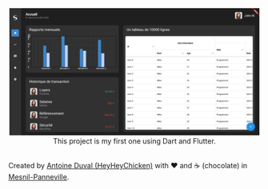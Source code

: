 <div align="center">
    <img src="https://raw.githubusercontent.com/HeyHeyChicken/Dart-Flutter---Admin-panel/main/screenshot.jpg" width="500" />
    <br>
    This project is my first one using Dart and Flutter.<br>
</div>

<br>

Created by [Antoine Duval (HeyHeyChicken)](//antoine.cuffel.fr) with ❤ and ☕ (chocolate) in [Mesnil-Panneville](//en.wikipedia.org/wiki/Mesnil-Panneville).
